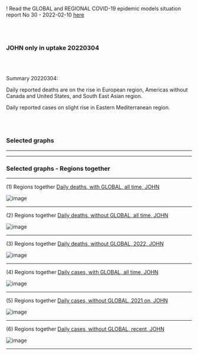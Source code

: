 ! Read the GLOBAL and REGIONAL COVID-19 epidemic models situation report No 30 - 2022-02-10 [here](https://github.com/pourmalek/CovidVisualizedGlobal/blob/main/situation%20reports/28%20Global%20and%20regional%20COVID-19%20epidemic%20models%20situation%20report%20No%2028%20–%202022-02-04.pdf)

<br/><br/>


### JOHN only in uptake 20220304

<br/><br/>

Summary 20220304:

Daily reported deaths are on the rise in European region, Americas without Canada and United States, and South East Asian region. 

Daily reported cases on slight rise in Eastern Mediterranean region.  

<br/><br/>


### Selected graphs


****
****


### Selected graphs - Regions together


****

(1) Regions together [Daily deaths, with GLOBAL, all time, JOHN](https://github.com/pourmalek/CovidVisualizedGlobal/blob/main/20220304%20JOHN/output/merge/graph%201a1%20JOHN%20COVID-19%20daily%20deaths%2C%20regions%20together%2C%20JOHN.pdf)

![image](https://user-images.githubusercontent.com/30849720/156906825-aab9dfed-56b1-418c-a802-f0f078dbd3e9.png)

****

(2) Regions together [Daily deaths, without GLOBAL, all time, JOHN](https://github.com/pourmalek/CovidVisualizedGlobal/blob/main/20220304%20JOHN/output/merge/graph%201a2%20JOHN%20COVID-19%20daily%20deaths%2C%20regions%20together%2C%20JOHN.pdf)

![image](https://user-images.githubusercontent.com/30849720/156906843-d57edeb3-7df0-423b-9e9b-09aa8995fee6.png)

****

(3) Regions together [Daily deaths, without GLOBAL, 2022, JOHN](https://github.com/pourmalek/CovidVisualizedGlobal/blob/main/20220304%20JOHN/output/merge/graph%201a3%20JOHN%20COVID-19%20daily%20deaths%2C%20regions%20together%2C%20JOHN.pdf)

![image](https://user-images.githubusercontent.com/30849720/156906874-bd12d41d-b5d3-44e3-8ecb-fcbe515c8e03.png)

****

(4) Regions together [Daily cases, with GLOBAL, all time, JOHN](https://github.com/pourmalek/CovidVisualizedGlobal/blob/main/20220304%20JOHN/output/merge/graph%202a1%20JOHN%20COVID-19%20daily%20cases%2C%20regions%20together%2C%20JOHN.pdf)

![image](https://user-images.githubusercontent.com/30849720/156906889-6b84ec0a-02ab-40be-829a-4b73d5334424.png)

****

(5) Regions together [Daily cases, without GLOBAL, 2021 on, JOHN](https://github.com/pourmalek/CovidVisualizedGlobal/blob/main/20220304%20JOHN/output/merge/graph%202a2%20JOHN%20COVID-19%20daily%20cases%2C%20regions%20together%2C%20JOHN.pdf)

![image](https://user-images.githubusercontent.com/30849720/156906918-5c76d704-1a6e-4777-955d-e6a9fa18f224.png)

****

(6) Regions together [Daily cases, without GLOBAL, recent, JOHN](https://github.com/pourmalek/CovidVisualizedGlobal/blob/main/20220304%20JOHN/output/merge/graph%202a3%20JOHN%20COVID-19%20daily%20cases%2C%20regions%20together%2C%20JOHN.pdf)

![image](https://user-images.githubusercontent.com/30849720/156906938-f730ff4e-1d20-41d2-8e43-443444e168a5.png)

****
